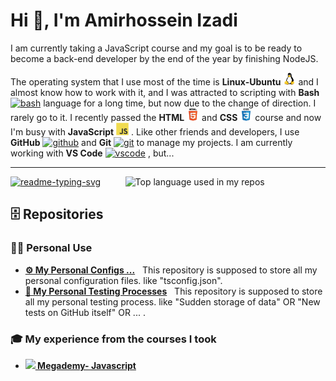 # Hi 👋, I'm Amirhossein Izadi

I am currently taking a JavaScript course and my goal is to be ready to become a back-end developer by the end of the year by finishing NodeJS.

<!-- Story of My Skills -->
The operating system that I use most of the time is **Linux-Ubuntu**
<a href="https://www.linux.org/" target="_blank"><img src="https://raw.githubusercontent.com/devicons/devicon/master/icons/linux/linux-original.svg" alt="linux" width="20" height="20"/></a>
and I almost know how to work with it, and I was attracted to scripting with **Bash**
<a href="https://www.gnu.org/software/bash/" target="_blank"><img src="https://www.vectorlogo.zone/logos/gnu_bash/gnu_bash-icon.svg" alt="bash" width="20" height="20"/></a>
language for a long time, but now due to the change of direction. I rarely go to it. I recently passed the **HTML**
<a href="https://www.w3.org/html/" target="_blank"><img src="https://raw.githubusercontent.com/devicons/devicon/master/icons/html5/html5-original-wordmark.svg" alt="html5" width="20" height="20"/></a>
and **CSS**
<a href="https://www.w3schools.com/css/" target="_blank"><img src="https://raw.githubusercontent.com/devicons/devicon/master/icons/css3/css3-original-wordmark.svg" alt="css3" width="20" height="20"/></a>
course and now I'm busy with **JavaScript**
<a href="https://developer.mozilla.org/en-US/docs/Web/JavaScript" target="_blank"><img src="https://raw.githubusercontent.com/devicons/devicon/master/icons/javascript/javascript-original.svg" alt="javascript" width="20" height="20"/></a>
. Like other friends and developers, I use **GitHub**
<a href="https://github.com" target="_blank"><img src="https://cdn.jsdelivr.net/gh/devicons/devicon/icons/github/github-original.svg" alt="github" width="20" height="20"/></a>
and **Git**
<a href="https://git-scm.com/" target="_blank" rel="noreferrer"><img src="https://www.vectorlogo.zone/logos/git-scm/git-scm-icon.svg" alt="git" width="20" height="20"/></a>
to manage my projects. I am currently working with **VS Code**
<a href="https://code.visualstudio.com/" target="_blank"><img src="https://cdn.jsdelivr.net/gh/devicons/devicon/icons/vscode/vscode-original.svg" alt="vscode" width="20" height="20"/></a>
, but...

---

<!-- Active Repository -->
<a href="https://github.com/amirhossein-github/teacher-khateri"><img width="300" src="https://denvercoder1-github-readme-stats.vercel.app/api/pin/?username=amirhossein-github&repo=teacher-khateri&theme=react&bg_color=1F222E&title_color=F85D7F&hide_border=true&icon_color=F8D866&show_icons=false" alt="readme-typing-svg"></a>&nbsp;&nbsp;&nbsp;&nbsp;&nbsp;&nbsp;&nbsp;&nbsp;&nbsp;&nbsp;<img width="" src="https://github-readme-stats.vercel.app/api/top-langs/?username=amirhossein-github&layout=compact&hide_title=1&card_width=300" alt="Top language used in my repos" />


## 🗄️ Repositories

### 🧔🏻 Personal Use
- **[⚙️ My Personal Configs ...](https://github.com/amirhossein-github/personal-configuration)**&nbsp;&nbsp;&nbsp;This repository is supposed to store all my personal configuration files. like "tsconfig.json".
- **[🥼 My Personal Testing Processes](https://github.com/amirhossein-github/personal-testing)**&nbsp;&nbsp;&nbsp;This repository is supposed to store all my personal testing process. like "Sudden storage of data" OR "New tests on GitHub itself" OR ... .

### 🎓 My experience from the courses I took
- **[<img src="https://avatars.githubusercontent.com/u/161491221?s=200&v=4" width="10px"> Megademy- Javascript](https://github.com/amirhossein-github/experience-course-megademy)**